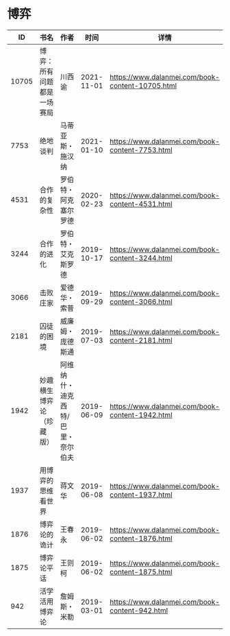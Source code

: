 # 博弈

| ID | 书名 | 作者 | 时间 | 详情 | 下载页面 | EPUB下载链接 | MOBI下载链接 | AZW3下载链接 |
| --- | --- | --- | --- | --- | --- | --- | --- | --- |
| 10705 | 博弈：所有问题都是一场赛局 | 川西谕 | 2021-11-01 | https://www.dalanmei.com/book-content-10705.html | https://www.dalanmei.com/download-book-10705.html | http://ct.dalanmei.com/f/31084289-570145559-20af3d | http://ct.dalanmei.com/f/31084289-570357289-0e5c25 | http://ct.dalanmei.com/f/31084289-571403835-bb7bd3 |
| 7753 | 绝地谈判 | 马蒂亚斯・施汉纳 | 2021-01-10 | https://www.dalanmei.com/book-content-7753.html | https://www.dalanmei.com/download-book-7753.html | http://ct.dalanmei.com/f/31084289-571652050-786a0f | http://ct.dalanmei.com/f/31084289-572117551-cbd98e | http://ct.dalanmei.com/f/31084289-572180019-ca44ff |
| 4531 | 合作的复杂性 | 罗伯特・阿克塞尔罗德 | 2020-02-23 | https://www.dalanmei.com/book-content-4531.html | https://www.dalanmei.com/download-book-4531.html | http://ct.dalanmei.com/f/31084289-571530886-415c17 | http://ct.dalanmei.com/f/31084289-571795604-6dee9c | http://ct.dalanmei.com/f/31084289-571987957-d07ce8 |
| 3244 | 合作的进化 | 罗伯特・艾克斯罗德 | 2019-10-17 | https://www.dalanmei.com/book-content-3244.html | https://www.dalanmei.com/download-book-3244.html | http://ct.dalanmei.com/f/31084289-571557571-3aad48 | http://ct.dalanmei.com/f/31084289-571915713-479a13 | http://ct.dalanmei.com/f/31084289-572074608-a214d8 |
| 3066 | 击败庄家 | 爱德华・索普 | 2019-09-29 | https://www.dalanmei.com/book-content-3066.html | https://www.dalanmei.com/download-book-3066.html | http://ct.dalanmei.com/f/31084289-571559297-a4ce6c | http://ct.dalanmei.com/f/31084289-571921317-cf601d | http://ct.dalanmei.com/f/31084289-572076719-c208d8 |
| 2181 | 囚徒的困境 | 威廉姆・庞德斯通 | 2019-07-03 | https://www.dalanmei.com/book-content-2181.html | https://www.dalanmei.com/download-book-2181.html | http://ct.dalanmei.com/f/31084289-571497383-d67b89 | http://ct.dalanmei.com/f/31084289-571774692-8c818a | http://ct.dalanmei.com/f/31084289-571871341-a55231 |
| 1942 | 妙趣横生博弈论（珍藏版） | 阿维纳什・迪克西特/巴里・奈尔伯夫 | 2019-06-09 | https://www.dalanmei.com/book-content-1942.html | https://www.dalanmei.com/download-book-1942.html | http://ct.dalanmei.com/f/31084289-571513834-415e5b | http://ct.dalanmei.com/f/31084289-571777102-545d24 | http://ct.dalanmei.com/f/31084289-571876357-63e298 |
| 1937 | 用博弈的思维看世界 | 蒋文华 | 2019-06-08 | https://www.dalanmei.com/book-content-1937.html | https://www.dalanmei.com/download-book-1937.html | http://ct.dalanmei.com/f/31084289-571514435-b674e3 | http://ct.dalanmei.com/f/31084289-571777318-9912eb | http://ct.dalanmei.com/f/31084289-571876390-4da6d2 |
| 1876 | 博弈论的诡计 | 王春永 | 2019-06-02 | https://www.dalanmei.com/book-content-1876.html | https://www.dalanmei.com/download-book-1876.html | http://ct.dalanmei.com/f/31084289-571517547-edbbda | http://ct.dalanmei.com/f/31084289-571778230-0117cb | http://ct.dalanmei.com/f/31084289-571877147-252398 |
| 1875 | 博弈论平话 | 王则柯 | 2019-06-02 | https://www.dalanmei.com/book-content-1875.html | https://www.dalanmei.com/download-book-1875.html | http://ct.dalanmei.com/f/31084289-571517552-de1a6e | http://ct.dalanmei.com/f/31084289-571778235-9ec0f4 | http://ct.dalanmei.com/f/31084289-571877158-bc6f1e |
| 942 | 活学活用博弈论 | 詹姆斯・米勒 | 2019-03-01 | https://www.dalanmei.com/book-content-942.html |  |  |  |  |

